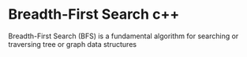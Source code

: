 # Breadth-First Search c++
Breadth-First Search (BFS) is a fundamental algorithm for searching or traversing tree or graph data structures
